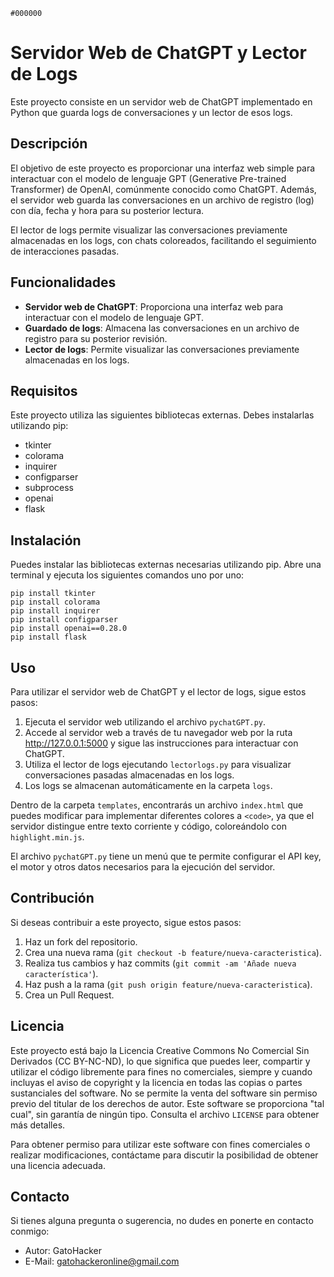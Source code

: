 `#000000`
# Servidor Web de ChatGPT y Lector de Logs

Este proyecto consiste en un servidor web de ChatGPT implementado en Python que guarda logs de conversaciones y un lector de esos logs.

## Descripción

El objetivo de este proyecto es proporcionar una interfaz web simple para interactuar con el modelo de lenguaje GPT (Generative Pre-trained Transformer) de OpenAI, comúnmente conocido como ChatGPT. Además, el servidor web guarda las conversaciones en un archivo de registro (log) con día, fecha y hora para su posterior lectura.

El lector de logs permite visualizar las conversaciones previamente almacenadas en los logs, con chats coloreados, facilitando el seguimiento de interacciones pasadas.

## Funcionalidades

- **Servidor web de ChatGPT**: Proporciona una interfaz web para interactuar con el modelo de lenguaje GPT.
- **Guardado de logs**: Almacena las conversaciones en un archivo de registro para su posterior revisión.
- **Lector de logs**: Permite visualizar las conversaciones previamente almacenadas en los logs.

## Requisitos

Este proyecto utiliza las siguientes bibliotecas externas. Debes instalarlas utilizando pip:

- tkinter
- colorama
- inquirer
- configparser
- subprocess
- openai
- flask

## Instalación

Puedes instalar las bibliotecas externas necesarias utilizando pip. Abre una terminal y ejecuta los siguientes comandos uno por uno:

```
pip install tkinter
pip install colorama
pip install inquirer
pip install configparser
pip install openai==0.28.0
pip install flask
```

## Uso

Para utilizar el servidor web de ChatGPT y el lector de logs, sigue estos pasos:

1. Ejecuta el servidor web utilizando el archivo `pychatGPT.py`.
2. Accede al servidor web a través de tu navegador web por la ruta http://127.0.0.1:5000 y sigue las instrucciones para interactuar con ChatGPT.
3. Utiliza el lector de logs ejecutando `lectorlogs.py` para visualizar conversaciones pasadas almacenadas en los logs.
4. Los logs se almacenan automáticamente en la carpeta `logs`.

Dentro de la carpeta `templates`, encontrarás un archivo `index.html` que puedes modificar para implementar diferentes colores a `<code>`, ya que el servidor distingue entre texto corriente y código, coloreándolo con `highlight.min.js`.

El archivo `pychatGPT.py` tiene un menú que te permite configurar el API key, el motor y otros datos necesarios para la ejecución del servidor.

## Contribución

Si deseas contribuir a este proyecto, sigue estos pasos:

1. Haz un fork del repositorio.
2. Crea una nueva rama (`git checkout -b feature/nueva-caracteristica`).
3. Realiza tus cambios y haz commits (`git commit -am 'Añade nueva característica'`).
4. Haz push a la rama (`git push origin feature/nueva-caracteristica`).
5. Crea un Pull Request.

## Licencia

Este proyecto está bajo la Licencia Creative Commons No Comercial Sin Derivados (CC BY-NC-ND), lo que significa que puedes leer, compartir y utilizar el código libremente para fines no comerciales, siempre y cuando incluyas el aviso de copyright y la licencia en todas las copias o partes sustanciales del software. No se permite la venta del software sin permiso previo del titular de los derechos de autor. Este software se proporciona "tal cual", sin garantía de ningún tipo. Consulta el archivo `LICENSE` para obtener más detalles.

Para obtener permiso para utilizar este software con fines comerciales o realizar modificaciones, contáctame para discutir la posibilidad de obtener una licencia adecuada.

## Contacto

Si tienes alguna pregunta o sugerencia, no dudes en ponerte en contacto conmigo:

- Autor: GatoHacker
- E-Mail: gatohackeronline@gmail.com
